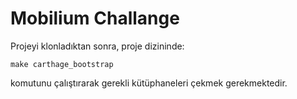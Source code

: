 # Mobilium Challange
Projeyi klonladıktan sonra, proje dizininde:

```
make carthage_bootstrap
```

komutunu çalıştırarak gerekli kütüphaneleri çekmek gerekmektedir.